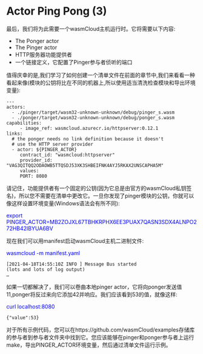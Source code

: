 # Actor Ping Pong (3)

最后，我们将为此需要一个wasmCloud主机运行时。它将需要以下内容:
- The Ponger actor
- The Pinger actor
- HTTP服务器功能提供者
- 一个链接定义，它配置了Pinger参与者侦听的端口

值得庆幸的是,我们学习了如何创建一个清单文件在前面的章节中,我们来看看一种看起来像(模块的公钥将比在不同的机器上,所以使用适当清洗检查模块和导出环境变量):

```text
---
actors:
  - ./pinger/target/wasm32-unknown-unknown/debug/pinger_s.wasm
  - ./ponger/target/wasm32-unknown-unknown/debug/ponger_s.wasm
capabilities:
     - image_ref: wasmcloud.azurecr.io/httpserver:0.12.1
links:
  # the ponger needs no link definition because it doesn't
  # use the HTTP server provider
  - actor: ${PINGER_ACTOR}
     contract_id: "wasmcloud:httpserver"
     provider_id: "VAG3QITQQ2ODAOWB5TTQSDJ53XK3SHBEIFNK4AYJ5RKAX2UNSCAPHA5M"
     values:
     PORT: 8080
```

请记住，功能提供者有一个固定的公钥(因为它总是由官方的wasmCloud私钥签名)，所以您不需要在清单中更改它。一旦你发现了pinger模块的公钥，你就可以像这样设置环境变量(Windows语法会有所不同):

<font color=Blue>export PINGER_ACTOR=MB2ZOJXL67TBHKRPHX6EE3PUAX7QASN3SDX4ALNPO272HB42IBYUA6BV</font>

现在我们可以用manifest启动wasmCloud主机二进制文件:

<font color=Blue>wasmcloud -m manifest.yaml</font>

```text
[2021-04-18T14:55:10Z INFO ] Message Bus started
(lots and lots of log output)
…
```

如果一切都解决了，我们可以卷曲本地pinger actor，它将向ponger发送值11,ponger将反过来向它添加42并响应。我们应该看到53的值，就像这样:

<font color=Blue>curl localhost:8080</font>

```text
{"value":53}
```

对于所有示例代码，您可以在https://github.com/wasmCloud/examples存储库的参与者到参与者文件夹中找到它。您应该能够在pinger和ponger参与者上运行make，导出PINGER_ACTOR环境变量，然后通过清单文件运行示例。